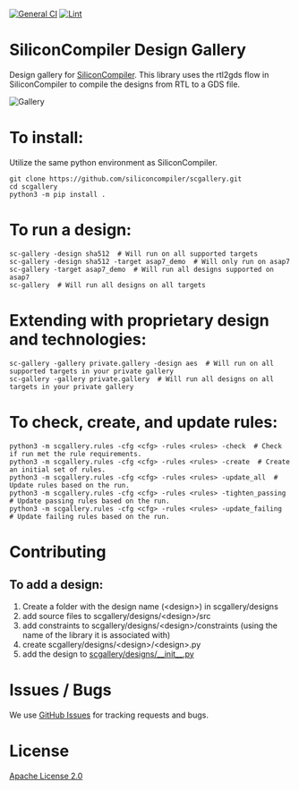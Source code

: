 [![General CI](https://github.com/siliconcompiler/scgallery/actions/workflows/general_ci.yml/badge.svg)](https://github.com/siliconcompiler/scgallery/actions/workflows/general_ci.yml)
[![Lint](https://github.com/siliconcompiler/scgallery/actions/workflows/lint.yml/badge.svg?branch=main)](https://github.com/siliconcompiler/scgallery/actions/workflows/lint.yml)

# SiliconCompiler Design Gallery
Design gallery for [SiliconCompiler](https://github.com/silicompiler/siliconcompiler).
This library uses the rtl2gds flow in SiliconCompiler to compile the designs from RTL to a GDS file.

![Gallery](images/montage.jpg)

# To install:
Utilize the same python environment as SiliconCompiler.

    git clone https://github.com/siliconcompiler/scgallery.git
    cd scgallery
    python3 -m pip install .

# To run a design:

    sc-gallery -design sha512  # Will run on all supported targets
    sc-gallery -design sha512 -target asap7_demo  # Will only run on asap7
    sc-gallery -target asap7_demo  # Will run all designs supported on asap7
    sc-gallery  # Will run all designs on all targets

# Extending with proprietary design and technologies:

    sc-gallery -gallery private.gallery -design aes  # Will run on all supported targets in your private gallery
    sc-gallery -gallery private.gallery  # Will run all designs on all targets in your private gallery

# To check, create, and update rules:

    python3 -m scgallery.rules -cfg <cfg> -rules <rules> -check  # Check if run met the rule requirements.
    python3 -m scgallery.rules -cfg <cfg> -rules <rules> -create  # Create an initial set of rules.
    python3 -m scgallery.rules -cfg <cfg> -rules <rules> -update_all  # Update rules based on the run.
    python3 -m scgallery.rules -cfg <cfg> -rules <rules> -tighten_passing  # Update passing rules based on the run.
    python3 -m scgallery.rules -cfg <cfg> -rules <rules> -update_failing  # Update failing rules based on the run.

# Contributing

## To add a design:
1. Create a folder with the design name (\<design\>) in scgallery/designs
2. add source files to scgallery/designs/\<design\>/src
3. add constraints to scgallery/designs/\<design\>/constraints (using the name of the library it is associated with)
4. create scgallery/designs/\<design\>/\<design\>.py
5. add the design to [scgallery/designs/\_\_init\_\_.py](scgallery/designs/__init__.py)

# Issues / Bugs

We use [GitHub Issues](https://github.com/siliconcompiler/scgallery/issues)
for tracking requests and bugs.

# License

[Apache License 2.0](LICENSE)

